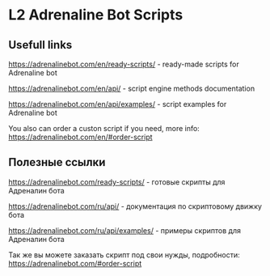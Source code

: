 # L2 Adrenaline Bot Scripts

## Usefull links
https://adrenalinebot.com/en/ready-scripts/ - ready-made scripts for Adrenaline bot

https://adrenalinebot.com/en/api/ - script engine methods documentation

https://adrenalinebot.com/en/api/examples/ - script examples for Adrenaline bot

You also can order a custon script if you need, more info: https://adrenalinebot.com/en/#order-script


## Полезные ссылки
https://adrenalinebot.com/ready-scripts/ - готовые скрипты для Адреналин бота

https://adrenalinebot.com/ru/api/ - документация по скриптовому движку бота

https://adrenalinebot.com/ru/api/examples/ - примеры скриптов для Адреналин бота

Так же вы можете заказать скрипт под свои нужды, подробности: https://adrenalinebot.com/#order-script
